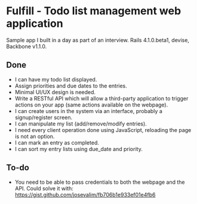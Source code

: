 # Fulfill - Todo list management web application

Sample app I built in a day as part of an interview. Rails 4.1.0.beta1, devise, Backbone v1.1.0.

## Done

* I can have my todo list displayed.
* Assign priorities and due dates to the entries.
* Minimal UI/UX design is needed.
* Write a RESTful API which will allow a third-party application to trigger
  actions on your app (same actions available on the webpage).
* I can create users in the system via an interface, probably a signup/register screen.
* I can manipulate my list (add/remove/modify entries).
* I need every client operation done using JavaScript, reloading the page is
  not an option.
* I can mark an entry as completed.
* I can sort my entry lists using due_date and priority.


## To-do

* You need to be able to pass credentials to both the webpage and the API.
  Could solve it with: https://gist.github.com/josevalim/fb706b1e933ef01e4fb6
